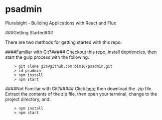 # psadmin
Pluralsight - Building Applications with React and Flux

###Getting Started###

There are two methods for getting started with this repo.

####Familiar with Git?#####
Checkout this repo, install depdencies, then start the gulp process with the following:

```
	> git clone git@github.com:bim16/psadmin.git
	> cd psadmin
	> npm install
	> npm start
```

####Not Familiar with Git?#####
Click [here](https://github.com/bim16/psadmin/tree/master) then download the .zip file.  Extract the contents of the zip file, then open your terminal, change to the project directory, and:

```
	> npm install
	> npm start
```
